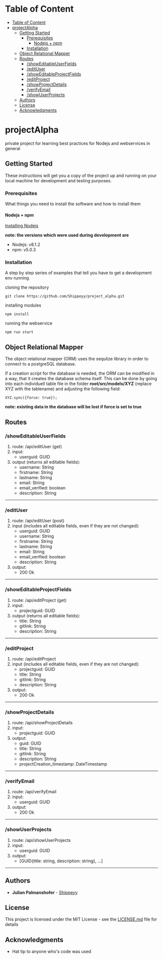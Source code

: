 # Table of Content
- [Table of Content](#table-of-content)
- [projectAlpha](#projectalpha)
  * [Getting Started](#getting-started)
    + [Prerequisites](#prerequisites)
      - [Nodejs + npm](#nodejs---npm)
    + [Installation](#installation)
  * [Object Relational Mapper](#object-relational-mapper)
  * [Routes](#routes)
    + [/showEditableUserFields](#-showeditableuserfields)
    + [/editUser](#-edituser)
    + [/showEditableProjectFields](#-showeditableprojectfields)
    + [/editProject](#-editproject)
    + [/showProjectDetails](#-showprojectdetails)
    + [/verifyEmail](#-verifyemail)
    + [/showUserProjects](#-showuserprojects)
  * [Authors](#authors)
  * [License](#license)
  * [Acknowledgments](#acknowledgments)

# projectAlpha

private project for learning best practices for Nodejs and webservices in general

## Getting Started

These instructions will get you a copy of the project up and running on your local machine for development and testing purposes.

### Prerequisites

What things you need to install the software and how to install them

#### Nodejs + npm
[Installing Nodejs](https://nodejs.org/en/download/package-manager/)

**note: the versions which were used during development are**
* Nodejs: v8.1.2
* npm: v5.0.3
### Installation

A step by step series of examples that tell you have to get a development env running

cloning the repository

```
git clone https://github.com/Shippeyy/project_alpha.git
```

installing modules

```
npm install
```

running the webservice
```
npm run start
```
## Object Relational Mapper
The object relational mapper (ORM) uses the sequlize library in order to connect to a postgreSQL database.

If a creation script for the database is needed, the ORM can be modified in a way, that it creates the database schema
itself.
This can be done by going into each individuell table file in the folder **root/src/models/XYZ** (replace XYZ with the tablename) and adjusting the following field:
```
XYZ.sync({force: true});
```

**note: existing data in the database will be lost if force is set to true**

## Routes
### /showEditableUserFields
1. route: /api/editUser (get)
2. input:
    * userguid: GUID
3. output (returns all editable fields):
    * username: String
    * firstname: String
    * lastname: String
    * email: String
    * email_verified: boolean
    * description: String
------
### /editUser
1. route: /api/editUser (post)
2. input (includes all editable fields, even if they are not changed):
    * userguid: GUID
    * username: String
    * firstname: String
    * lastname: String
    * email: String
    * email_verified: boolean
    * description: String
3. output:
    * 200 Ok
------
### /showEditableProjectFields
1. route: /api/editProject (get)
2. input:
    * projectguid: GUID
3. output (returns all editable fields):
    * title: String
    * gitlink: String
    * description: String
------
### /editProject
1. route: /api/editProject
2. input (includes all editable fields, even if they are not changed):
    * projectguid: GUID
    * title: String
    * gitlink: String
    * description: String
3. output:
    * 200 Ok
------
### /showProjectDetails
1. route: /api/showProjectDetails
2. input:
    * projectguid: GUID
3. output:
    * guid: GUID
    * title: String
    * gitlink: String
    * description: String
    * projectCreation_timestamp: DateTimestamp
------
### /verifyEmail
1. route: /api/verifyEmail
2. input:
    * userguid: GUID
3. output:
    * 200 Ok
------
### /showUserProjects
1. route: /api/showUserProjects
2. input:
    * userguid: GUID
3. output:
    * [GUID{title: string, description: string}, ...]
------
## Authors

* **Julian Palmanshofer** -  [Shippeyy](https://github.com/Shippeyy)

## License

This project is licensed under the MIT License - see the [LICENSE.md](LICENSE.md) file for details

## Acknowledgments

* Hat tip to anyone who's code was used

